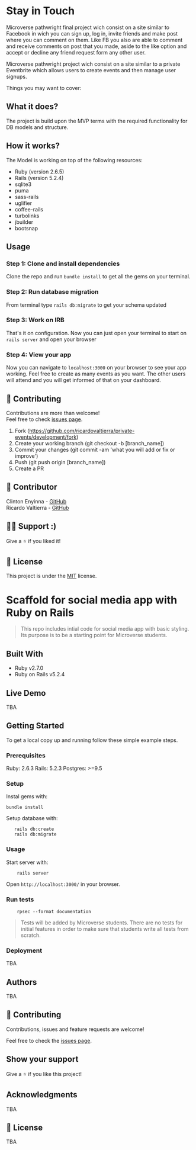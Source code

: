 Stay in Touch
==============

Microverse pathwright final project wich consist on a site similar to Facebook in wich you can sign up, log in, invite friends and make post where you can comment on them. Like FB you also are able to comment and receive comments on post that you made, aside to the like option and accept or decline any friend request form any other user.

Microverse pathwright project wich consist on a site similar to a private Eventbrite which allows users to create events and then manage user signups.

Things you may want to cover:
## What it does?
The project is build upon the MVP terms with the required functionality for DB models and structure.


## How it works?
The Model is working on top of the following resources:


- Ruby (version 2.6.5)
- Rails (version 5.2.4)
- sqlite3
- puma
- sass-rails
- uglifier
- coffee-rails
- turbolinks
- jbuilder
- bootsnap


## Usage
### Step 1: Clone and install dependencies
Clone the repo and run `bundle install` to get all the gems on your terminal.
### Step 2: Run database migration
From terminal type `rails db:migrate` to get your schema updated
### Step 3: Work on IRB
That's it on configuration. Now you can just open your terminal to start on `rails server` and open your browser


### Step 4: View your app
Now you can navigate to `localhost:3000` on your browser to see your app working.
Feel free to create as many events as you want. The other users will attend and you will get informed of that on your dashboard.


## 🤝 Contributing


Contributions are more than welcome!<br/>Feel free to check [issues page](https://github.com/ricardovaltierra/private-events/issues).


1. Fork (https://github.com/ricardovaltierra/private-events/development/fork)
2. Create your working branch (git checkout -b [branch_name])
3. Commit your changes (git commit -am 'what you will add or fix or improve')
4. Push (git push origin [branch_name])
5. Create a PR

## 🤖 Contributor

Clinton Enyinna - [GitHub](https://github.com/ClintonEnyinna)
<br>
Ricardo Valtierra - [GitHub](https://github.com/ricardovaltierra)

## 🙋‍♂ Support :)

Give a ⭐️ if you liked it!

## 📝 License

This project is under the [MIT](LICENSE) license.















# Scaffold for social media app with Ruby on Rails

> This repo includes intial code for social media app with basic styling. Its purpose is to be a starting point for Microverse students.

## Built With

- Ruby v2.7.0
- Ruby on Rails v5.2.4

## Live Demo

TBA


## Getting Started

To get a local copy up and running follow these simple example steps.

### Prerequisites

Ruby: 2.6.3
Rails: 5.2.3
Postgres: >=9.5

### Setup

Instal gems with:

```
bundle install
```

Setup database with:

```
   rails db:create
   rails db:migrate
```



### Usage

Start server with:

```
    rails server
```

Open `http://localhost:3000/` in your browser.

### Run tests

```
    rpsec --format documentation
```

> Tests will be added by Microverse students. There are no tests for initial features in order to make sure that students write all tests from scratch.

### Deployment

TBA

## Authors

TBA

## 🤝 Contributing

Contributions, issues and feature requests are welcome!

Feel free to check the [issues page](issues/).

## Show your support

Give a ⭐️ if you like this project!

## Acknowledgments

TBA

## 📝 License

TBA

